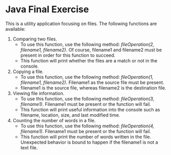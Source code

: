 # Java Final Exercise

This is a utility application focusing on files. The following functions are available:
1. Comparing two files.
    * To use this function, use the following method: _fileOperation(2, filename1, filename2)_. Of course, filename1 and filename2 must be present in order for this function to succeed.
    * This function will print whether the files are a match or not in the console.
2. Copying a file.
    * To use this function, use the following method: _fileOperation(1, filename1, filename2)_. Filename1 as the source file must be present.
    * filename1 is the source file, whereas filename2 is the destination file.
3. Viewing file information.
    * To use this function, use the following method: _fileOperation(3, filename1)_. Filename1 must be present or the function will fail.
    * This function will print useful information into the console such as filename, location, size, and last modified time.
4. Counting the number of words in a file.
    * To use this function, use the following method: _fileOperation(4, filename1)_. Filename1 must be present or the function will fail.
    * This function will print the number of words written in the file. Unexpected behavior is bound to happen if the filename1 is not a text file.
